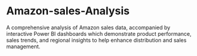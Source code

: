 # Amazon-sales-Analysis
A comprehensive analysis of Amazon sales data, accompanied by interactive Power BI dashboards which demonstrate product performance, sales trends, and regional insights to help enhance distribution and sales management.
